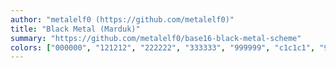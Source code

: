 ```yaml
---
author: "metalelf0 (https://github.com/metalelf0)"
title: "Black Metal (Marduk)"
summary: "https://github.com/metalelf0/base16-black-metal-scheme"
colors: ["000000", "121212", "222222", "333333", "999999", "c1c1c1", "999999", "c1c1c1", "5f8787", "aaaaaa", "626b67", "a5aaa7", "aaaaaa", "888888", "999999", "444444"]
---
```

